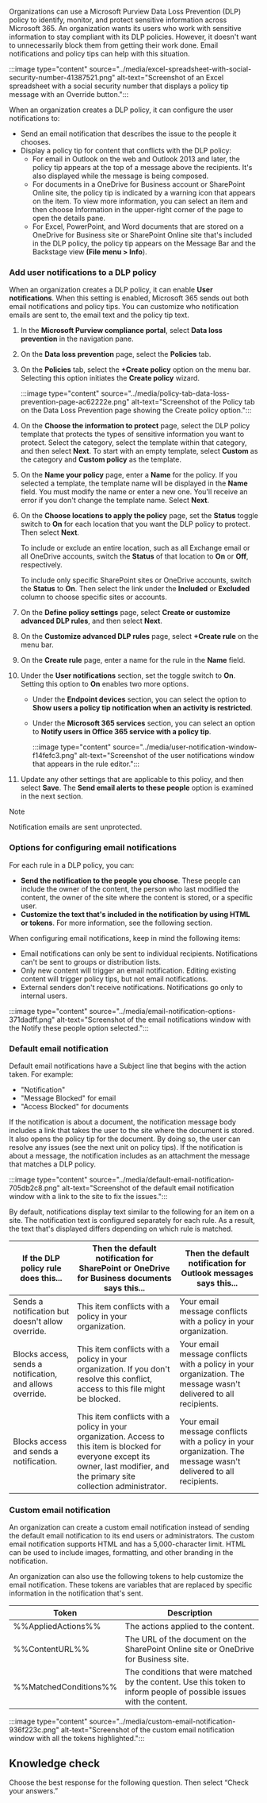 Organizations can use a Microsoft Purview Data Loss Prevention (DLP) policy to identify, monitor, and protect sensitive information across Microsoft 365. An organization wants its users who work with sensitive information to stay compliant with its DLP policies. However, it doesn't want to unnecessarily block them from getting their work done. Email notifications and policy tips can help with this situation.

:::image type="content" source="../media/excel-spreadsheet-with-social-security-number-41387521.png" alt-text="Screenshot of an Excel spreadsheet with a social security number that displays a policy tip message with an Override button.":::


When an organization creates a DLP policy, it can configure the user notifications to:

 -  Send an email notification that describes the issue to the people it chooses.
 -  Display a policy tip for content that conflicts with the DLP policy:
     -  For email in Outlook on the web and Outlook 2013 and later, the policy tip appears at the top of a message above the recipients. It's also displayed while the message is being composed.
     -  For documents in a OneDrive for Business account or SharePoint Online site, the policy tip is indicated by a warning icon that appears on the item. To view more information, you can select an item and then choose Information in the upper-right corner of the page to open the details pane.
     -  For Excel, PowerPoint, and Word documents that are stored on a OneDrive for Business site or SharePoint Online site that's included in the DLP policy, the policy tip appears on the Message Bar and the Backstage view **(File menu &gt; Info**).

### Add user notifications to a DLP policy

When an organization creates a DLP policy, it can enable **User notifications**. When this setting is enabled, Microsoft 365 sends out both email notifications and policy tips. You can customize who notification emails are sent to, the email text and the policy tip text.

1.  In the **Microsoft Purview compliance portal**, select **Data loss prevention** in the navigation pane.
2.  On the **Data loss prevention** page, select the **Policies** tab.
3.  On the **Policies** tab, select the **+Create policy** option on the menu bar. Selecting this option initiates the **Create policy** wizard.
    
    :::image type="content" source="../media/policy-tab-data-loss-prevention-page-ac62222e.png" alt-text="Screenshot of the Policy tab on the Data Loss Prevention page showing the Create policy option.":::
    
4.  On the **Choose the information to protect** page, select the DLP policy template that protects the types of sensitive information you want to protect. Select the category, select the template within that category, and then select **Next**. To start with an empty template, select **Custom** as the category and **Custom policy** as the template.
5.  On the **Name your policy** page, enter a **Name** for the policy. If you selected a template, the template name will be displayed in the **Name** field. You must modify the name or enter a new one. You'll receive an error if you don't change the template name. Select **Next**.
6.  On the **Choose locations to apply the policy** page, set the **Status** toggle switch to **On** for each location that you want the DLP policy to protect. Then select **Next**.
    
    To include or exclude an entire location, such as all Exchange email or all OneDrive accounts, switch the **Status** of that location to **On** or **Off**, respectively.
    
    To include only specific SharePoint sites or OneDrive accounts, switch the **Status** to **On**. Then select the link under the **Included** or **Excluded** column to choose specific sites or accounts.
7.  On the **Define policy settings** page, select **Create or customize advanced DLP rules**, and then select **Next**.
8.  On the **Customize advanced DLP rules** page, select **+Create rule** on the menu bar.
9.  On the **Create rule** page, enter a name for the rule in the **Name** field.
10. Under the **User notifications** section, set the toggle switch to **On**. Setting this option to **On** enables two more options.
     -  Under the **Endpoint devices** section, you can select the option to **Show users a policy tip notification when an activity is restricted**.
     -  Under the **Microsoft 365 services** section, you can select an option to **Notify users in Office 365 service with a policy tip**.
        
        :::image type="content" source="../media/user-notification-window-f14fefc3.png" alt-text="Screenshot of the user notifications window that appears in the rule editor.":::
        
11. Update any other settings that are applicable to this policy, and then select **Save**. The **Send email alerts to these people** option is examined in the next section.

> [!NOTE]
> Notification emails are sent unprotected.

### Options for configuring email notifications

For each rule in a DLP policy, you can:

 -  **Send the notification to the people you choose**. These people can include the owner of the content, the person who last modified the content, the owner of the site where the content is stored, or a specific user.
 -  **Customize the text that's included in the notification by using HTML or tokens**. For more information, see the following section.

When configuring email notifications, keep in mind the following items:

 -  Email notifications can only be sent to individual recipients. Notifications can't be sent to groups or distribution lists.
 -  Only new content will trigger an email notification. Editing existing content will trigger policy tips, but not email notifications.
 -  External senders don't receive notifications. Notifications go only to internal users.

:::image type="content" source="../media/email-notification-options-371dadff.png" alt-text="Screenshot of the email notifications window with the Notify these people option selected.":::


### Default email notification

Default email notifications have a Subject line that begins with the action taken. For example:

 -  "Notification"
 -  "Message Blocked" for email
 -  "Access Blocked" for documents

If the notification is about a document, the notification message body includes a link that takes the user to the site where the document is stored. It also opens the policy tip for the document. By doing so, the user can resolve any issues (see the next unit on policy tips). If the notification is about a message, the notification includes as an attachment the message that matches a DLP policy.

:::image type="content" source="../media/default-email-notification-705db2c8.png" alt-text="Screenshot of the default email notification window with a link to the site to fix the issues.":::


By default, notifications display text similar to the following for an item on a site. The notification text is configured separately for each rule. As a result, the text that's displayed differs depending on which rule is matched.

| **If the DLP policy rule does this...**                   | **Then the default notification for SharePoint or OneDrive for Business documents says this...**                                                                                    | **Then the default notification for Outlook messages says this...**                                              |
| --------------------------------------------------------- | ----------------------------------------------------------------------------------------------------------------------------------------------------------------------------------- | ---------------------------------------------------------------------------------------------------------------- |
| Sends a notification but doesn't allow override.          | This item conflicts with a policy in your organization.                                                                                                                             | Your email message conflicts with a policy in your organization.                                                 |
| Blocks access, sends a notification, and allows override. | This item conflicts with a policy in your organization. If you don't resolve this conflict, access to this file might be blocked.                                                   | Your email message conflicts with a policy in your organization. The message wasn't delivered to all recipients. |
| Blocks access and sends a notification.                   | This item conflicts with a policy in your organization. Access to this item is blocked for everyone except its owner, last modifier, and the primary site collection administrator. | Your email message conflicts with a policy in your organization. The message wasn't delivered to all recipients. |

### Custom email notification

An organization can create a custom email notification instead of sending the default email notification to its end users or administrators. The custom email notification supports HTML and has a 5,000-character limit. HTML can be used to include images, formatting, and other branding in the notification.

An organization can also use the following tokens to help customize the email notification. These tokens are variables that are replaced by specific information in the notification that's sent.

| **Token**             | **Description**                                                                                                       |
| --------------------- | --------------------------------------------------------------------------------------------------------------------- |
| %%AppliedActions%%    | The actions applied to the content.                                                                                   |
| %%ContentURL%%        | The URL of the document on the SharePoint Online site or OneDrive for Business site.                                  |
| %%MatchedConditions%% | The conditions that were matched by the content. Use this token to inform people of possible issues with the content. |

:::image type="content" source="../media/custom-email-notification-936f223c.png" alt-text="Screenshot of the custom email notification window with all the tokens highlighted.":::


## 

## Knowledge check

Choose the best response for the following question. Then select “Check your answers.”